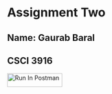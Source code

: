 # Assignment Two
## Name: Gaurab Baral
## CSCI 3916

[<img src="https://run.pstmn.io/button.svg" alt="Run In Postman" style="width: 128px; height: 32px;">](https://app.getpostman.com/run-collection/41738468-157b0ba5-8042-46f0-aa58-84a9447cb932?action=collection%2Ffork&source=rip_markdown&collection-url=entityId%3D41738468-157b0ba5-8042-46f0-aa58-84a9447cb932%26entityType%3Dcollection%26workspaceId%3D8e5661a6-a63a-4245-9c5c-1f2c691db6cc#?env%5BBaral-HW2%5D=W3sia2V5IjoiSldUIiwidmFsdWUiOiIiLCJlbmFibGVkIjp0cnVlLCJ0eXBlIjoiYW55Iiwic2Vzc2lvblZhbHVlIjoiSldULi4uIiwiY29tcGxldGVTZXNzaW9uVmFsdWUiOiJKV1QgZXlKaGJHY2lPaUpJVXpJMU5pSXNJblI1Y0NJNklrcFhWQ0o5LmV5SnBaQ0k2SWpReE1EaGtaamxrTVRWaFpERXlOak5pTXpZM1lXSTVZMkV3WXpObFlXSmlNVFUxWTJNNE1HSWlMQ0oxYzJWeWJtRnRaU0k2SW1KaGRHMWhiaUlzSW1saGRDSTZNVGMwTURrM09UY3pOSDAuc2ZKcmZvZ25tZ2lmOEsyeDZvSmo0Q3VYTEQtSW1jeklFdFdHeWVwaWd6VSIsInNlc3Npb25JbmRleCI6MH1d)